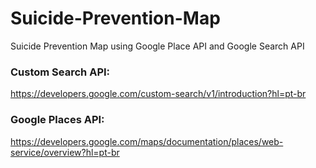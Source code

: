 # Suicide-Prevention-Map
Suicide Prevention Map using Google Place API and Google Search API


### Custom Search API:

https://developers.google.com/custom-search/v1/introduction?hl=pt-br

### Google Places API:

https://developers.google.com/maps/documentation/places/web-service/overview?hl=pt-br
